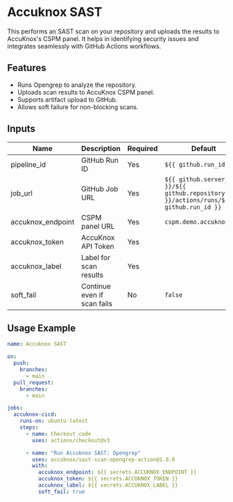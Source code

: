 # Accuknox SAST

This performs an SAST scan on your repository and uploads the results to AccuKnox's CSPM panel. It helps in identifying security issues and integrates seamlessly with GitHub Actions workflows.

## Features
- Runs Opengrep to analyze the repository.
- Uploads scan results to AccuKnox CSPM panel.
- Supports artifact upload to GitHub.
- Allows soft failure for non-blocking scans.

## Inputs
| Name | Description | Required | Default |
|------|-------------|----------|---------|
| pipeline_id | GitHub Run ID | Yes | `${{ github.run_id }}` |
| job_url | GitHub Job URL | Yes | `${{ github.server_url }}/${{ github.repository }}/actions/runs/${{ github.run_id }}` |
| accuknox_endpoint | CSPM panel URL | Yes | `cspm.demo.accuknox.com` |
| accuknox_token | AccuKnox API Token | Yes |  |
| accuknox_label | Label for scan results | Yes |  |
| soft_fail | Continue even if scan fails | No | `false` |

## Usage Example
```yaml
name: Accuknox SAST

on:
  push:
    branches:
      - main
  pull_request:
    branches:
      - main

jobs:
  accuknox-cicd:
    runs-on: ubuntu-latest
    steps:
      - name: Checkout code
        uses: actions/checkout@v3

      - name: "Run Accuknox SAST: Opengrep"
        uses: accuknox/sast-scan-opengrep-action@1.0.0
        with:
          accuknox_endpoint: ${{ secrets.ACCUKNOX_ENDPOINT }}
          accuknox_token: ${{ secrets.ACCUKNOX_TOKEN }}
          accuknox_label: ${{ secrets.ACCUKNOX_LABEL }}
          soft_fail: true
```
